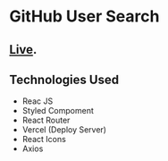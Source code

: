# GitHub User Search

## [Live](https://github-user-search-mocha.vercel.app/).

## Technologies Used

- Reac JS
- Styled Compoment
- React Router
- Vercel (Deploy Server)
- React Icons
- Axios
